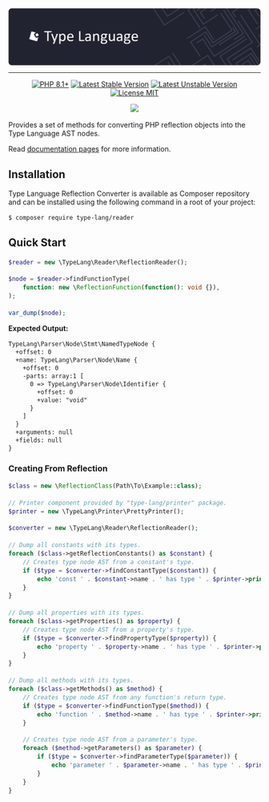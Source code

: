 <a href="https://github.com/php-type-language" target="_blank">
    <img align="center" src="https://github.com/php-type-language/.github/blob/master/assets/dark.png?raw=true">
</a>

---

<p align="center">
    <a href="https://packagist.org/packages/type-lang/reader"><img src="https://poser.pugx.org/type-lang/reader/require/php?style=for-the-badge" alt="PHP 8.1+"></a>
    <a href="https://packagist.org/packages/type-lang/reader"><img src="https://poser.pugx.org/type-lang/reader/version?style=for-the-badge" alt="Latest Stable Version"></a>
    <a href="https://packagist.org/packages/type-lang/reader"><img src="https://poser.pugx.org/type-lang/reader/v/unstable?style=for-the-badge" alt="Latest Unstable Version"></a>
    <a href="https://raw.githubusercontent.com/php-type-language/reader/blob/master/LICENSE"><img src="https://poser.pugx.org/type-lang/reader/license?style=for-the-badge" alt="License MIT"></a>
</p>
<p align="center">
    <a href="https://github.com/php-type-language/reader/actions"><img src="https://github.com/php-type-language/reader/workflows/tests/badge.svg"></a>
</p>

Provides a set of methods for converting PHP reflection objects into the 
Type Language AST nodes.

Read [documentation pages](https://phpdoc.io) for more information.

## Installation

Type Language Reflection Converter is available as Composer repository and can 
be installed using the following command in a root of your project:

```sh
$ composer require type-lang/reader
```

## Quick Start

```php
$reader = new \TypeLang\Reader\ReflectionReader();

$node = $reader->findFunctionType(
    function: new \ReflectionFunction(function(): void {}),
);

var_dump($node);
```

**Expected Output:**
```
TypeLang\Parser\Node\Stmt\NamedTypeNode {
  +offset: 0
  +name: TypeLang\Parser\Node\Name {
    +offset: 0
    -parts: array:1 [
      0 => TypeLang\Parser\Node\Identifier {
        +offset: 0
        +value: "void"
      }
    ]
  }
  +arguments: null
  +fields: null
}
```

### Creating From Reflection

```php
$class = new \ReflectionClass(Path\To\Example::class);

// Printer component provided by "type-lang/printer" package.
$printer = new \TypeLang\Printer\PrettyPrinter();

$converter = new \TypeLang\Reader\ReflectionReader();

// Dump all constants with its types.
foreach ($class->getReflectionConstants() as $constant) {
    // Creates type node AST from a constant's type.
    if ($type = $converter->findConstantType($constant)) {
        echo 'const ' . $constant->name . ' has type ' . $printer->print($type) . "\n";
    }
}

// Dump all properties with its types.
foreach ($class->getProperties() as $property) {
    // Creates type node AST from a property's type.
    if ($type = $converter->findPropertyType($property)) {
        echo 'property ' . $property->name . ' has type ' . $printer->print($type) . "\n";
    }
}

// Dump all methods with its types.
foreach ($class->getMethods() as $method) {
    // Creates type node AST from any function's return type.
    if ($type = $converter->findFunctionType($method)) {
        echo 'function ' . $method->name . ' has type ' . $printer->print($type) . "\n";
    }
    
    // Creates type node AST from a parameter's type.
    foreach ($method->getParameters() as $parameter) {
        if ($type = $converter->findParameterType($parameter)) {
            echo 'parameter ' . $parameter->name . ' has type ' . $printer->print($type) . "\n";
        }
    }
}
```

